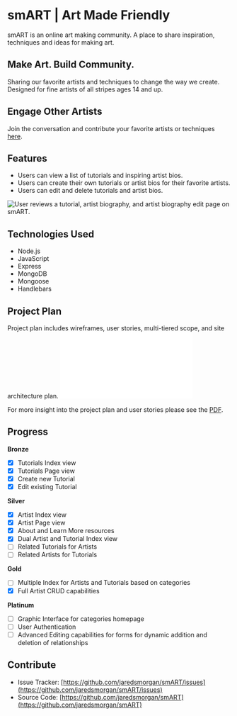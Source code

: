 # smART | Art Made Friendly

smART is an online art making community. A place to share inspiration, techniques and ideas for making art.

## Make Art. Build Community.

Sharing our favorite artists and techniques to change the way we create. Designed for fine artists of all stripes ages 14 and up.

## Engage Other Artists

Join the conversation and contribute your favorite artists or techniques [here](URL).

## Features

- Users can view a list of tutorials and inspiring artist bios.
- Users can create their own tutorials or artist bios for their favorite artists.
- Users can edit and delete tutorials and artist bios.

![User reviews a tutorial, artist biography, and artist biography edit page on smART.](smART_gifted.gif)

## Technologies Used

- Node.js
- JavaScript
- Express
- MongoDB
- Mongoose
- Handlebars

## Project Plan

Project plan includes wireframes, user stories, multi-tiered scope, and site architecture plan.
![smART architecture and CRUD explanation.](smART-architecture.pdf)

For more insight into the project plan and user stories please see the [PDF](smART-proj-plan.pdf).

## Progress

**Bronze**

- [x] Tutorials Index view
- [x] Tutorials Page view
- [x] Create new Tutorial
- [x] Edit existing Tutorial

**Silver**

- [x] Artist Index view
- [x] Artist Page view
- [x] About and Learn More resources
- [x] Dual Artist and Tutorial Index view
- [ ] Related Tutorials for Artists
- [ ] Related Artists for Tutorials

**Gold**

- [ ] Multiple Index for Artists and Tutorials based on categories
- [x] Full Artist CRUD capabilities

**Platinum**

- [ ] Graphic Interface for categories homepage
- [ ] User Authentication
- [ ] Advanced Editing capabilities for forms for dynamic addition and deletion of relationships

## Contribute

- Issue Tracker: [https://github.com/jaredsmorgan/smART/issues](https://github.com/jaredsmorgan/smART/issues)
- Source Code: [https://github.com/jaredsmorgan/smART](https://github.com/jaredsmorgan/smART)

